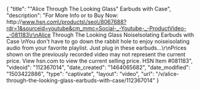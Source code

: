 {
    "title": "\"Alice Through The Looking Glass\" Earbuds with Case",
    "description": "For More Info or to Buy Now: http:\/\/www.hsn.com\/products\/seo\/8067688?rdr=1&sourceid=youtube&cm_mmc=Social-_-Youtube-_-ProductVideo-_-081183\r\nAlice Through The Looking Glass NoiseIsolating Earbuds with Case \nYou don't have to go down the rabbit hole to enjoy noiseisolating audio from your favorite playlist. Just plug in these earbuds...\r\nPrices shown on the previously recorded video may not represent the current price.  View hsn.com to view the current selling price. HSN Item #081183",
    "videoid": "112367014",
    "date_created": "1464065682",
    "date_modified": "1503422886",
    "type": "captivate",
    "layout": "video",
    "url": "\/v\/alice-through-the-looking-glass-earbuds-with-case\/112367014"
}